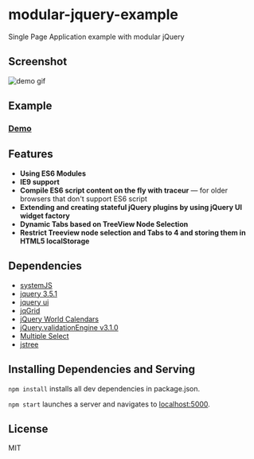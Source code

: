 # modular-jquery-example
Single Page Application example with modular jQuery

## Screenshot

![demo gif](https://mb-ui.github.io/modular-jquery-example/public/img/modular-jquery-example.gif)

## Example

### [Demo](https://mb-ui.github.io/modular-jquery-example/public/index.html)


## Features

* **Using ES6 Modules**
* **IE9 support**
* **Compile ES6 script content on the fly with traceur** — for older browsers that don't support ES6 script
* **Extending and creating stateful jQuery plugins by using jQuery UI widget factory**
* **Dynamic Tabs based on TreeView Node Selection**
* **Restrict Treeview node selection and Tabs to 4 and storing them in HTML5 localStorage**


## Dependencies

* [systemJS](https://github.com/systemjs/systemjs)
* [jquery 3.5.1](https://jquery.com/)
* [jquery ui](https://jqueryui.com/)
* [jqGrid](https://github.com/tonytomov/jqGrid)
* [jQuery World Calendars](https://github.com/kbwood/calendars)
* [jQuery.validationEngine v3.1.0](https://github.com/posabsolute/jQuery-Validation-Engine)
* [Multiple Select](http://multiple-select.wenzhixin.net.cn/)
* [jstree](https://www.jstree.com/)


## Installing Dependencies and Serving

`npm install` installs all dev dependencies in package.json.

`npm start` launches a server and navigates to [localhost:5000](http://localhost:5000).


## License

MIT
